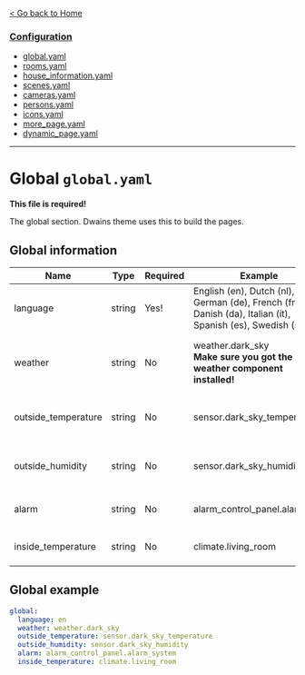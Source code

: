 
[< Go back to Home](../index.md)

### [Configuration](index.md)
* [global.yaml](global.md)
* [rooms.yaml](rooms.md)
* [house_information.yaml](house_information.md)
* [scenes.yaml](scenes.md)
* [cameras.yaml](cameras.md)
* [persons.yaml](persons.md)
* [icons.yaml](icons.md)
* [more_page.yaml](more_page.md)
* [dynamic_page.yaml](dynamic_page.md)

---

# Global `global.yaml` 

**This file is required!**

The global section. Dwains theme uses this to build the pages.

## Global information

| Name | Type | Required | Example | Description |
|---------------------|--------|----------|----------------------------------|---------------------------------------------------------------------------------------------|
| language | string | Yes! | English (en), Dutch (nl), German (de), French (fr), Danish (da), Italian (it), Spanish (es), Swedish (se) | Other languages coming soon.. |
| weather | string | No | weather.dark_sky<br>**Make sure you got the weather component installed!** | Weather (Ex: [Dark Sky Weather Integration](https://www.home-assistant.io/integrations/weather.darksky/)) |
| outside_temperature | string | No | sensor.dark_sky_temperature | Outside temperature (Ex: [Dark Sky Sensor](https://www.home-assistant.io/integrations/darksky/)) |
| outside_humidity | string | No | sensor.dark_sky_humidity | Outside humidity (Ex: [Dark Sky Sensor](https://www.home-assistant.io/integrations/darksky/)) |
| alarm | string | No | alarm_control_panel.alarm_sys | Alarm entity. [Read more here](https://www.home-assistant.io/integrations/manual/) |
| inside_temperature | string | No | climate.living_room | Inside temperature sensor |


## Global example
```YAML
global:
  language: en
  weather: weather.dark_sky
  outside_temperature: sensor.dark_sky_temperature
  outside_humidity: sensor.dark_sky_humidity
  alarm: alarm_control_panel.alarm_system
  inside_temperature: climate.living_room
```  